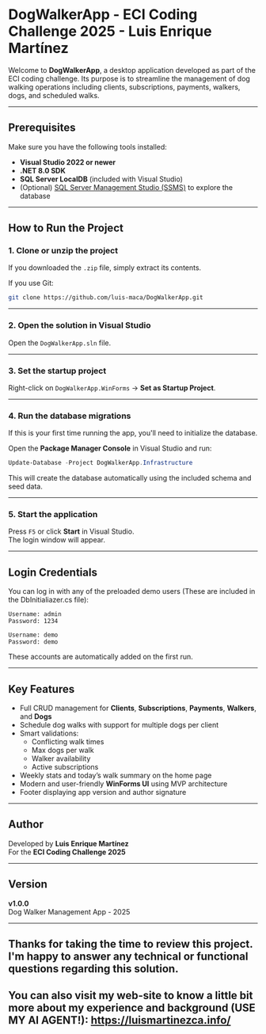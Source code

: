 # DogWalkerApp - ECI Coding Challenge 2025 - Luis Enrique Martínez

Welcome to **DogWalkerApp**, a desktop application developed as part of the ECI coding challenge. Its purpose is to streamline the management of dog walking operations including clients, subscriptions, payments, walkers, dogs, and scheduled walks.

---

## Prerequisites

Make sure you have the following tools installed:

- **Visual Studio 2022 or newer**
- **.NET 8.0 SDK**
- **SQL Server LocalDB** (included with Visual Studio)
- (Optional) [SQL Server Management Studio (SSMS)](https://learn.microsoft.com/sql/ssms/download-ssms) to explore the database

---

## How to Run the Project

### 1. Clone or unzip the project

If you downloaded the `.zip` file, simply extract its contents.

If you use Git:

```bash
git clone https://github.com/luis-maca/DogWalkerApp.git
```

---

### 2. Open the solution in Visual Studio

Open the `DogWalkerApp.sln` file.

---

### 3. Set the startup project

Right-click on `DogWalkerApp.WinForms` → **Set as Startup Project**.

---

### 4. Run the database migrations

If this is your first time running the app, you'll need to initialize the database.

Open the **Package Manager Console** in Visual Studio and run:

```powershell
Update-Database -Project DogWalkerApp.Infrastructure
```

This will create the database automatically using the included schema and seed data.

---

### 5. Start the application

Press `F5` or click **Start** in Visual Studio.  
The login window will appear.

---

## Login Credentials

You can log in with any of the preloaded demo users (These are included in the DbInitialiazer.cs file):

```
Username: admin
Password: 1234

Username: demo
Password: demo
```

These accounts are automatically added on the first run.

---

## Key Features

- Full CRUD management for **Clients**, **Subscriptions**, **Payments**, **Walkers**, and **Dogs**
- Schedule dog walks with support for multiple dogs per client
- Smart validations:
  - Conflicting walk times
  - Max dogs per walk
  - Walker availability
  - Active subscriptions
- Weekly stats and today’s walk summary on the home page
- Modern and user-friendly **WinForms UI** using MVP architecture
- Footer displaying app version and author signature

---

## Author

Developed by **Luis Enrique Martínez**  
For the **ECI Coding Challenge 2025**

---

## Version

**v1.0.0**  
Dog Walker Management App - 2025

---

Thanks for taking the time to review this project. I'm happy to answer any technical or functional questions regarding this solution.
---
You can also visit my web-site to know a little bit more about my experience and background (USE MY AI AGENT!): https://luismartinezca.info/
---
